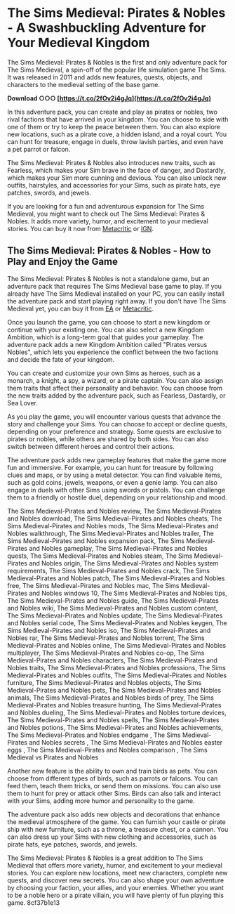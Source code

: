 
 
# The Sims Medieval: Pirates & Nobles - A Swashbuckling Adventure for Your Medieval Kingdom
 
The Sims Medieval: Pirates & Nobles is the first and only adventure pack for The Sims Medieval, a spin-off of the popular life simulation game The Sims. It was released in 2011 and adds new features, quests, objects, and characters to the medieval setting of the base game.
 
**Download ○○○ [https://t.co/2fOv2i4gJq](https://t.co/2fOv2i4gJq)**


 
In this adventure pack, you can create and play as pirates or nobles, two rival factions that have arrived in your kingdom. You can choose to side with one of them or try to keep the peace between them. You can also explore new locations, such as a pirate cove, a hidden island, and a royal court. You can hunt for treasure, engage in duels, throw lavish parties, and even have a pet parrot or falcon.
 
The Sims Medieval: Pirates & Nobles also introduces new traits, such as Fearless, which makes your Sim brave in the face of danger, and Dastardly, which makes your Sim more cunning and devious. You can also unlock new outfits, hairstyles, and accessories for your Sims, such as pirate hats, eye patches, swords, and jewels.
 
If you are looking for a fun and adventurous expansion for The Sims Medieval, you might want to check out The Sims Medieval: Pirates & Nobles. It adds more variety, humor, and excitement to your medieval stories. You can buy it now from [Metacritic](https://www.metacritic.com/game/pc/the-sims-medieval-pirates-nobles) or [IGN](https://www.ign.com/articles/2011/09/21/the-sims-medieval-pirates-nobles-review).

## The Sims Medieval: Pirates & Nobles - How to Play and Enjoy the Game
 
The Sims Medieval: Pirates & Nobles is not a standalone game, but an adventure pack that requires The Sims Medieval base game to play. If you already have The Sims Medieval installed on your PC, you can easily install the adventure pack and start playing right away. If you don't have The Sims Medieval yet, you can buy it from [EA](https://www.ea.com/en-gb/games/the-sims/the-sims-medieval) or [Metacritic](https://www.metacritic.com/game/pc/the-sims-medieval).
 
Once you launch the game, you can choose to start a new kingdom or continue with your existing one. You can also select a new Kingdom Ambition, which is a long-term goal that guides your gameplay. The adventure pack adds a new Kingdom Ambition called "Pirates versus Nobles", which lets you experience the conflict between the two factions and decide the fate of your kingdom.
 
You can create and customize your own Sims as heroes, such as a monarch, a knight, a spy, a wizard, or a pirate captain. You can also assign them traits that affect their personality and behavior. You can choose from the new traits added by the adventure pack, such as Fearless, Dastardly, or Sea Lover.
 
As you play the game, you will encounter various quests that advance the story and challenge your Sims. You can choose to accept or decline quests, depending on your preference and strategy. Some quests are exclusive to pirates or nobles, while others are shared by both sides. You can also switch between different heroes and control their actions.
 
The adventure pack adds new gameplay features that make the game more fun and immersive. For example, you can hunt for treasure by following clues and maps, or by using a metal detector. You can find valuable items, such as gold coins, jewels, weapons, or even a genie lamp. You can also engage in duels with other Sims using swords or pistols. You can challenge them to a friendly or hostile duel, depending on your relationship and mood.
 
The Sims Medieval-Pirates and Nobles review,  The Sims Medieval-Pirates and Nobles download,  The Sims Medieval-Pirates and Nobles cheats,  The Sims Medieval-Pirates and Nobles mods,  The Sims Medieval-Pirates and Nobles walkthrough,  The Sims Medieval-Pirates and Nobles trailer,  The Sims Medieval-Pirates and Nobles expansion pack,  The Sims Medieval-Pirates and Nobles gameplay,  The Sims Medieval-Pirates and Nobles quests,  The Sims Medieval-Pirates and Nobles steam,  The Sims Medieval-Pirates and Nobles origin,  The Sims Medieval-Pirates and Nobles system requirements,  The Sims Medieval-Pirates and Nobles crack,  The Sims Medieval-Pirates and Nobles patch,  The Sims Medieval-Pirates and Nobles free,  The Sims Medieval-Pirates and Nobles mac,  The Sims Medieval-Pirates and Nobles windows 10,  The Sims Medieval-Pirates and Nobles tips,  The Sims Medieval-Pirates and Nobles guide,  The Sims Medieval-Pirates and Nobles wiki,  The Sims Medieval-Pirates and Nobles custom content,  The Sims Medieval-Pirates and Nobles update,  The Sims Medieval-Pirates and Nobles serial code,  The Sims Medieval-Pirates and Nobles keygen,  The Sims Medieval-Pirates and Nobles iso,  The Sims Medieval-Pirates and Nobles rar,  The Sims Medieval-Pirates and Nobles torrent,  The Sims Medieval-Pirates and Nobles online,  The Sims Medieval-Pirates and Nobles multiplayer,  The Sims Medieval-Pirates and Nobles co-op,  The Sims Medieval-Pirates and Nobles characters,  The Sims Medieval-Pirates and Nobles traits,  The Sims Medieval-Pirates and Nobles professions,  The Sims Medieval-Pirates and Nobles outfits,  The Sims Medieval-Pirates and Nobles furniture,  The Sims Medieval-Pirates and Nobles objects,  The Sims Medieval-Pirates and Nobles pets,  The Sims Medieval-Pirates and Nobles animals,  The Sims Medieval-Pirates and Nobles birds of prey,  The Sims Medieval-Pirates and Nobles treasure hunting,  The Sims Medieval-Pirates and Nobles dueling,  The Sims Medieval-Pirates and Nobles torture devices,  The Sims Medieval-Pirates and Nobles spells,  The Sims Medieval-Pirates and Nobles potions,  The Sims Medieval-Pirates and Nobles achievements,  The Sims Medieval-Pirates and Nobles endgame ,  The Sims Medieval-Pirates and Nobles secrets ,  The Sims Medieval-Pirates and Nobles easter eggs ,  The Sims Medieval-Pirates and Nobles comparison ,  The Sims Medieval vs Pirates and Nobles
 
Another new feature is the ability to own and train birds as pets. You can choose from different types of birds, such as parrots or falcons. You can feed them, teach them tricks, or send them on missions. You can also use them to hunt for prey or attack other Sims. Birds can also talk and interact with your Sims, adding more humor and personality to the game.
 
The adventure pack also adds new objects and decorations that enhance the medieval atmosphere of the game. You can furnish your castle or pirate ship with new furniture, such as a throne, a treasure chest, or a cannon. You can also dress up your Sims with new clothing and accessories, such as pirate hats, eye patches, swords, and jewels.
 
The Sims Medieval: Pirates & Nobles is a great addition to The Sims Medieval that offers more variety, humor, and excitement to your medieval stories. You can explore new locations, meet new characters, complete new quests, and discover new secrets. You can also shape your own adventure by choosing your faction, your allies, and your enemies. Whether you want to be a noble hero or a pirate villain, you will have plenty of fun playing this game.
 8cf37b1e13
 
